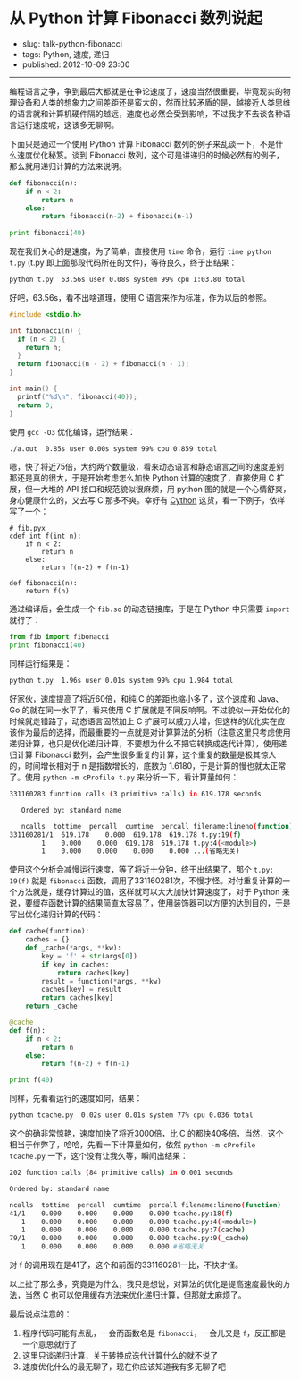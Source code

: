 # 从 Python 计算 Fibonacci 数列说起

- slug: talk-python-fibonacci
- tags: Python, 速度, 递归
- published: 2012-10-09 23:00

-------------------------

编程语言之争，争到最后大都就是在争论速度了，速度当然很重要，毕竟现实的物理设备和人类的想象力之间差距还是蛮大的，然而比较矛盾的是，越接近人类思维的语言就和计算机硬件隔的越远，速度也必然会受到影响，不过我才不去谈各种语言运行速度呢，这该多无聊啊。

下面只是通过一个使用 Python 计算 Fibonacci 数列的例子来乱谈一下，不是什么速度优化秘笈。谈到 Fibonacci 数列，这个可是讲递归的时候必然有的例子，那么就用递归计算的方法来说明。

```python
def fibonacci(n):
    if n < 2:
        return n
    else:
        return fibonacci(n-2) + fibonacci(n-1)
        
print fibonacci(40)
```

现在我们关心的是速度，为了简单，直接使用 `time` 命令，运行 `time python t.py` (t.py 即上面那段代码所在的文件)，等待良久，终于出结果：

```sh
python t.py  63.56s user 0.08s system 99% cpu 1:03.80 total
```
好吧，63.56s，看不出啥道理，使用 C 语言来作为标准，作为以后的参照。

```c
#include <stdio.h>

int fibonacci(n) {
  if (n < 2) {
    return n;
  }
  return fibonacci(n - 2) + fibonacci(n - 1);
}

int main() {
  printf("%d\n", fibonacci(40));
  return 0;
}
```

使用 `gcc -O3` 优化编译，运行结果：

```sh
./a.out  0.85s user 0.00s system 99% cpu 0.859 total
```
嗯，快了将近75倍，大约两个数量级，看来动态语言和静态语言之间的速度差别那还是真的很大，于是开始考虑怎么加快 Python 计算的速度了，直接使用 C 扩展，但一大堆的 API 接口和规范貌似很麻烦，用 python 图的就是一个心情舒爽，身心健康什么的，又去写 C 那多不爽。幸好有 [Cython][1] 这货，看一下例子，依样写了一个：

```cython
# fib.pyx
cdef int f(int n):
    if n < 2:
        return n
    else:
        return f(n-2) + f(n-1)

def fibonacci(n):
    return f(n)
```

通过编译后，会生成一个 `fib.so` 的动态链接库，于是在 Python 中只需要 `import` 就行了：

```python
from fib import fibonacci
print fibonacci(40)
```

同样运行结果是：

```sh
python t.py  1.96s user 0.01s system 99% cpu 1.984 total
```

好家伙，速度提高了将近60倍，和纯 C 的差距也缩小多了，这个速度和 Java、Go 的就在同一水平了，看来使用 C 扩展就是不同反响啊。不过貌似一开始优化的时候就走错路了，动态语言固然加上 C 扩展可以威力大增，但这样的优化实在应该作为最后的选择，而最重要的一点就是对计算算法的分析（注意这里只考虑使用递归计算，也只是优化递归计算，不要想为什么不把它转换成迭代计算），使用递归计算 Fibonacci 数列，会产生很多重复的计算，这个重复的数量是极其惊人的，时间增长相对于 n 是指数增长的，底数为 1.6180，于是计算的慢也就太正常了。使用 `python -m cProfile t.py` 来分析一下，看计算量如何：

```sh
331160283 function calls (3 primitive calls) in 619.178 seconds

   Ordered by: standard name

   ncalls  tottime  percall  cumtime  percall filename:lineno(function)
331160281/1  619.178    0.000  619.178  619.178 t.py:19(f)
        1    0.000    0.000  619.178  619.178 t.py:4(<module>)
        1    0.000    0.000    0.000    0.000 ...(省略无关)
```

使用这个分析会减慢运行速度，等了将近十分钟，终于出结果了，那个 `t.py: 19(f)` 就是 `fibonacci` 函数，调用了331160281次，不慢才怪。对付重复计算的一个方法就是，缓存计算过的值，这样就可以大大加快计算速度了，对于 Python 来说，要缓存函数计算的结果简直太容易了，使用装饰器可以方便的达到目的，于是写出优化递归计算的代码：

```python
def cache(function):
    caches = {}
    def _cache(*args, **kw):
        key = 'f' + str(args[0])
        if key in caches:
            return caches[key]
        result = function(*args, **kw)
        caches[key] = result
        return caches[key]
    return _cache

@cache
def f(n):
    if n < 2:
        return n
    else:
        return f(n-2) + f(n-1)

print f(40)
```

同样，先看看运行的速度如何，结果：

```sh
python tcache.py  0.02s user 0.01s system 77% cpu 0.036 total
```

这个的确非常惊艳，速度加快了将近3000倍，比 C 的都快40多倍，当然，这个相当于作弊了，哈哈，先看一下计算量如何，依然 `python -m cProfile tcache.py` 一下，这个没有让我久等，瞬间出结果：

```sh
202 function calls (84 primitive calls) in 0.001 seconds

Ordered by: standard name

ncalls  tottime  percall  cumtime  percall filename:lineno(function)
41/1    0.000    0.000    0.000    0.000 tcache.py:18(f)
   1    0.000    0.000    0.000    0.000 tcache.py:4(<module>)
   1    0.000    0.000    0.000    0.000 tcache.py:7(cache)
79/1    0.000    0.000    0.000    0.000 tcache.py:9(_cache)
   1    0.000    0.000    0.000    0.000 #省略无关

```
对 f 的调用现在是41了，这个和前面的331160281一比，不快才怪。

以上扯了那么多，究竟是为什么，我只是想说，对算法的优化是提高速度最快的方法，当然 C 也可以使用缓存方法来优化递归计算，但那就太麻烦了。

最后说点注意的：

1. 程序代码可能有点乱，一会而函数名是 `fibonacci`，一会儿又是 `f`，反正都是一个意思就行了
2. 这里只谈递归计算，关于转换成迭代计算什么的就不说了
3. 速度优化什么的最无聊了，现在你应该知道我有多无聊了吧

[1]:http://pypi.python.org/pypi/Cython/


